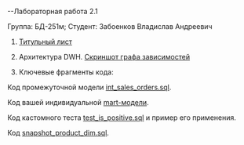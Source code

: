 --Лабораторная работа 2.1

Группа: БД-251м; Студент: Забоенков Владислав Андреевич

1. [Титульный лист](https://github.com/St73-oss/DEP-MGPU/blob/main/Module04/Titul.docx)

2. Архитектура DWH. [Скриншот графа зависимостей](https://github.com/St73-oss/DEP-MGPU/blob/main/Module04/%D0%9B%D0%B0%D0%B1%D0%B0%D1%80%D0%B0%D1%82%D0%BE%D1%80%D0%BD%D0%B0%D1%8F%20%D1%80%D0%B0%D0%B1%D0%BE%D1%82%D0%B0%202.1/Photo/%D0%93%D1%80%D0%B0%D1%84%20%D0%B7%D0%B0%D0%B2%D0%B8%D1%81%D0%B8%D0%BC%D0%BE%D1%81%D1%82%D0%B5%D0%B9.jpg)

3. Ключевые фрагменты кода:
   
 Код промежуточной модели [int_sales_orders.sql](https://github.com/St73-oss/DEP-MGPU/blob/main/Module04/%D0%9B%D0%B0%D0%B1%D0%B0%D1%80%D0%B0%D1%82%D0%BE%D1%80%D0%BD%D0%B0%D1%8F%20%D1%80%D0%B0%D0%B1%D0%BE%D1%82%D0%B0%202.1/Photo/%D0%9A%D0%BE%D0%B4%20%D0%BF%D1%80%D0%BE%D0%BC%D0%B5%D0%B6%D1%83%D1%82%D0%BE%D1%87%D0%BD%D0%BE%D0%B9%20%D0%BC%D0%BE%D0%B4%D0%B5%D0%BB%D0%B8%20int_sales_orders.jpg).
 
 Код вашей индивидуальной [mart-модели](https://github.com/St73-oss/DEP-MGPU/blob/main/Module04/%D0%9B%D0%B0%D0%B1%D0%B0%D1%80%D0%B0%D1%82%D0%BE%D1%80%D0%BD%D0%B0%D1%8F%20%D1%80%D0%B0%D0%B1%D0%BE%D1%82%D0%B0%202.1/Photo/%D0%9A%D0%BE%D0%B4%20%20mart-%D0%BC%D0%BE%D0%B4%D0%B5%D0%BB%D0%B8.jpg).
 
 Код кастомного теста [test_is_positive.sql]() и пример его применения.
 
 Код [snapshot_product_dim.sql]().

